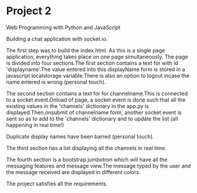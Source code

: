 # Project 2

Web Programming with Python and JavaScript

Building a chat application with socket.io.

The first step was to build the index.html. As this is a single page application, everything takes place on one page simultaneously.
The page is divided into four sections.The first section contains a text for with id 'displayname'.The value entered into this displayName form is stored in a javascript localstorage variable.There is also an option to logout incase the name entered is wrong (personal touch).

The second section contains a text for for channelname.This is connected to a socket event.Onload of page, a socket event is done 
such that all the existing values in the 'channels' dictionary in the app.py is displayed.Then,onsubmit of channelname form, another socket event is sent so as to add to the 'channels' dictionary and to update the list (all happening in real time!)

Duplicate display names have been barred (personal touch).

The third section has a list displaying all the channels in real time.

The fourth section is a bootstrap jumbotron which will have all the messaging features and message view.The message typed by the user and the message received are displayed in different colors.

The project satisfies all the requirements.